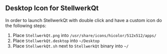 ## Desktop Icon for StellwerkQt
In order to launch StellwerkQt with double click and have a custom icon do the following steps:
1. Place `StellwerkQt.png` into `/usr/share/icons/hicolor/512x512/apps/`
2. Place `StellwerkQt.desktop` into `~/Desktop`
3. Place `StellwerkQt.sh` next to `StellwerkQt` binary into `~/`

